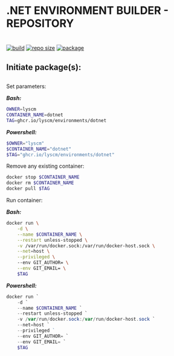 # .NET ENVIRONMENT BUILDER - REPOSITORY <h1> 
 
[![build](https://img.shields.io/github/workflow/status/lyscm/environments-dotnet/environment-dotnet%20-%20ci?logo=github)](https://github.com/lyscm/environments-dotnet/blob/master/.github/workflows/build-action.yml)
[![repo size](https://img.shields.io/github/repo-size/lyscm/environments-dotnet?logo=github)](https://github.com/lyscm/environments-dotnet)
[![package](https://img.shields.io/static/v1?label=package&message=dotnet&color=yellowgreen&logo=github)](https://github.com/lyscm/environments-dotnet/pkgs/container/environments%2Fdotnet)

## Initiate package(s): <h2> 

Set parameters:

***Bash:***
```bash
OWNER=lyscm
CONTAINER_NAME=dotnet
TAG=ghcr.io/lyscm/environments/dotnet
```

***Powershell:***
```powershell
$OWNER="lyscm"
$CONTAINER_NAME="dotnet"
$TAG="ghcr.io/lyscm/environments/dotnet"
```

Remove any existing container:

```bash
docker stop $CONTAINER_NAME
docker rm $CONTAINER_NAME
docker pull $TAG
```

Run container:

***Bash:***
```bash
docker run \
    -d \
    --name $CONTAINER_NAME \
    --restart unless-stopped \
    -v /var/run/docker.sock:/var/run/docker-host.sock \
    --net=host \
    --privileged \ 
    --env GIT_AUTHOR= \
    --env GIT_EMAIL= \
    $TAG
```
***Powershell:***
```powershell
docker run `
    -d `
    --name $CONTAINER_NAME `
    --restart unless-stopped `
    -v /var/run/docker.sock:/var/run/docker-host.sock `
    --net=host `
    --privileged ` 
    --env GIT_AUTHOR= `
    --env GIT_EMAIL= `
    $TAG
```
